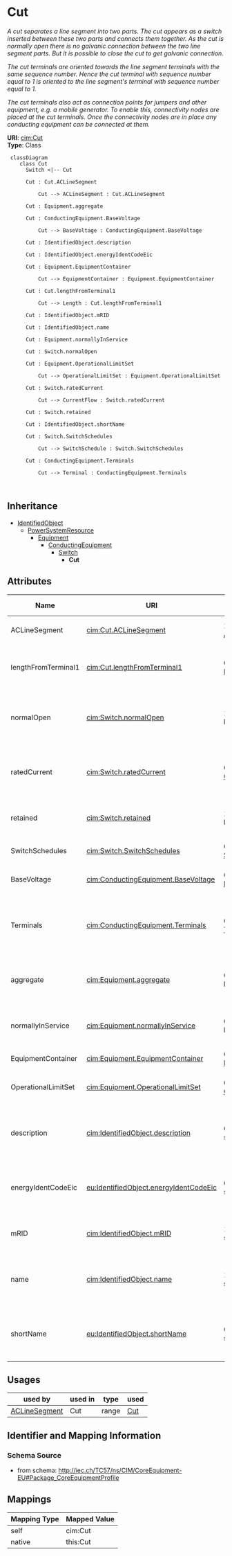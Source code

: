 # Cut


_A cut separates a line segment into two parts. The cut appears as a switch inserted between these two parts and connects them together. As the cut is normally open there is no galvanic connection between the two line segment parts. But it is possible to close the cut to get galvanic connection._

_The cut terminals are oriented towards the line segment terminals with the same sequence number. Hence the cut terminal with sequence number equal to 1 is oriented to the line segment's terminal with sequence number equal to 1._

_The cut terminals also act as connection points for jumpers and other equipment, e.g. a mobile generator. To enable this, connectivity nodes are placed at the cut terminals. Once the connectivity nodes are in place any conducting equipment can be connected at them._





**URI**: [cim:Cut](http://iec.ch/TC57/CIM100#Cut)<br />
**Type**: Class




```mermaid
 classDiagram
    class Cut
      Switch <|-- Cut
      
      Cut : Cut.ACLineSegment
        
          Cut --> ACLineSegment : Cut.ACLineSegment
        
      Cut : Equipment.aggregate
        
      Cut : ConductingEquipment.BaseVoltage
        
          Cut --> BaseVoltage : ConductingEquipment.BaseVoltage
        
      Cut : IdentifiedObject.description
        
      Cut : IdentifiedObject.energyIdentCodeEic
        
      Cut : Equipment.EquipmentContainer
        
          Cut --> EquipmentContainer : Equipment.EquipmentContainer
        
      Cut : Cut.lengthFromTerminal1
        
          Cut --> Length : Cut.lengthFromTerminal1
        
      Cut : IdentifiedObject.mRID
        
      Cut : IdentifiedObject.name
        
      Cut : Equipment.normallyInService
        
      Cut : Switch.normalOpen
        
      Cut : Equipment.OperationalLimitSet
        
          Cut --> OperationalLimitSet : Equipment.OperationalLimitSet
        
      Cut : Switch.ratedCurrent
        
          Cut --> CurrentFlow : Switch.ratedCurrent
        
      Cut : Switch.retained
        
      Cut : IdentifiedObject.shortName
        
      Cut : Switch.SwitchSchedules
        
          Cut --> SwitchSchedule : Switch.SwitchSchedules
        
      Cut : ConductingEquipment.Terminals
        
          Cut --> Terminal : ConductingEquipment.Terminals
        
      
```





## Inheritance
* [IdentifiedObject](IdentifiedObject.md)
    * [PowerSystemResource](PowerSystemResource.md)
        * [Equipment](Equipment.md)
            * [ConductingEquipment](ConductingEquipment.md)
                * [Switch](Switch.md)
                    * **Cut**



## Attributes


| Name | URI | Cardinality and Range | Description | Inheritance |
| ---  | --- | --- | --- | --- |
| ACLineSegment | [cim:Cut.ACLineSegment](http://iec.ch/TC57/CIM100#Cut.ACLineSegment) | 1..1 <br />  [ACLineSegment](ACLineSegment.md)  | The line segment to which the cut is applied | direct |
| lengthFromTerminal1 | [cim:Cut.lengthFromTerminal1](http://iec.ch/TC57/CIM100#Cut.lengthFromTerminal1) | 0..1 <br />  [Length](Length.md)  | The length to the place where the cut is located starting from side one of th... | direct |
| normalOpen | [cim:Switch.normalOpen](http://iec.ch/TC57/CIM100#Switch.normalOpen) | 1..1 <br />  boolean  | The attribute is used in cases when no Measurement for the status value is pr... | [Switch](Switch.md) |
| ratedCurrent | [cim:Switch.ratedCurrent](http://iec.ch/TC57/CIM100#Switch.ratedCurrent) | 0..1 <br />  [CurrentFlow](CurrentFlow.md)  | The maximum continuous current carrying capacity in amps governed by the devi... | [Switch](Switch.md) |
| retained | [cim:Switch.retained](http://iec.ch/TC57/CIM100#Switch.retained) | 1..1 <br />  boolean  | Branch is retained in the topological solution | [Switch](Switch.md) |
| SwitchSchedules | [cim:Switch.SwitchSchedules](http://iec.ch/TC57/CIM100#Switch.SwitchSchedules) | 0..* <br />  [SwitchSchedule](SwitchSchedule.md)  | A Switch can be associated with SwitchSchedules | [Switch](Switch.md) |
| BaseVoltage | [cim:ConductingEquipment.BaseVoltage](http://iec.ch/TC57/CIM100#ConductingEquipment.BaseVoltage) | 0..1 <br />  [BaseVoltage](BaseVoltage.md)  | Base voltage of this conducting equipment | [ConductingEquipment](ConductingEquipment.md) |
| Terminals | [cim:ConductingEquipment.Terminals](http://iec.ch/TC57/CIM100#ConductingEquipment.Terminals) | 0..* <br />  [Terminal](Terminal.md)  | Conducting equipment have terminals that may be connected to other conducting... | [ConductingEquipment](ConductingEquipment.md) |
| aggregate | [cim:Equipment.aggregate](http://iec.ch/TC57/CIM100#Equipment.aggregate) | 0..1 <br />  boolean  | The aggregate flag provides an alternative way of representing an aggregated ... | [Equipment](Equipment.md) |
| normallyInService | [cim:Equipment.normallyInService](http://iec.ch/TC57/CIM100#Equipment.normallyInService) | 0..1 <br />  boolean  | Specifies the availability of the equipment under normal operating conditions | [Equipment](Equipment.md) |
| EquipmentContainer | [cim:Equipment.EquipmentContainer](http://iec.ch/TC57/CIM100#Equipment.EquipmentContainer) | 0..1 <br />  [EquipmentContainer](EquipmentContainer.md)  | Container of this equipment | [Equipment](Equipment.md) |
| OperationalLimitSet | [cim:Equipment.OperationalLimitSet](http://iec.ch/TC57/CIM100#Equipment.OperationalLimitSet) | 0..* <br />  [OperationalLimitSet](OperationalLimitSet.md)  | The operational limit sets associated with this equipment | [Equipment](Equipment.md) |
| description | [cim:IdentifiedObject.description](http://iec.ch/TC57/CIM100#IdentifiedObject.description) | 0..1 <br />  string  | The description is a free human readable text describing or naming the object | [IdentifiedObject](IdentifiedObject.md) |
| energyIdentCodeEic | [eu:IdentifiedObject.energyIdentCodeEic](http://iec.ch/TC57/CIM100-European#IdentifiedObject.energyIdentCodeEic) | 0..1 <br />  string  | The attribute is used for an exchange of the EIC code (Energy identification ... | [IdentifiedObject](IdentifiedObject.md) |
| mRID | [cim:IdentifiedObject.mRID](http://iec.ch/TC57/CIM100#IdentifiedObject.mRID) | 1..1 <br />  string  | Master resource identifier issued by a model authority | [IdentifiedObject](IdentifiedObject.md) |
| name | [cim:IdentifiedObject.name](http://iec.ch/TC57/CIM100#IdentifiedObject.name) | 1..1 <br />  string  | The name is any free human readable and possibly non unique text naming the o... | [IdentifiedObject](IdentifiedObject.md) |
| shortName | [eu:IdentifiedObject.shortName](http://iec.ch/TC57/CIM100-European#IdentifiedObject.shortName) | 0..1 <br />  string  | The attribute is used for an exchange of a human readable short name with len... | [IdentifiedObject](IdentifiedObject.md) |





## Usages

| used by | used in | type | used |
| ---  | --- | --- | --- |
| [ACLineSegment](ACLineSegment.md) | Cut | range | [Cut](Cut.md) |






## Identifier and Mapping Information







### Schema Source


* from schema: http://iec.ch/TC57/ns/CIM/CoreEquipment-EU#Package_CoreEquipmentProfile





## Mappings

| Mapping Type | Mapped Value |
| ---  | ---  |
| self | cim:Cut |
| native | this:Cut |




